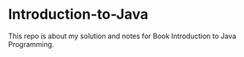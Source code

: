 # Introduction-to-Java
This repo is about my solution and notes for Book Introduction to Java Programming.
